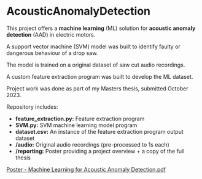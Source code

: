 # AcousticAnomalyDetection

This project offers a **machine learning** (ML) solution for **acoustic anomaly detection** (AAD) in electric motors.

A support vector machine (SVM) model was built to identify faulty or dangerous behaviour of a drop saw.


The model is trained on a original dataset of saw cut audio recordings.

A custom feature extraction program was built to develop the ML dataset.


Project work was done as part of my Masters thesis, submitted October 2023.  

Repository includes:
 - **feature_extraction.py:** Feature extraction program
 - **SVM.py:** SVM machine learning model program
 - **dataset.csv:** An instance of the feature extraction program output dataset
 - **/audio:** Original audio recordings (pre-processed to 1s each)
 - **/reporting:**  Poster providing a project overview + a copy of the full thesis

[Poster - Machine Learning for Acoustic Anomaly Detection.pdf](https://github.com/alexrenaudin7/AcousticAnomalyDetection/files/13211647/Poster.-.Machine.Learning.for.Acoustic.Anomaly.Detection.pdf)
